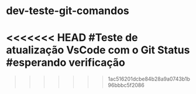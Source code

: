 # dev-teste-git-comandos
<<<<<<< HEAD
#Teste de atualização VsCode com o Git Status
#esperando verificação 
=======
>>>>>>> 1ac516201dcbe84b28a9a0743b1b96bbbc5f2086
